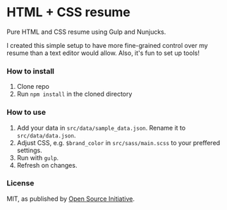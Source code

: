 # HTML + CSS resume
Pure HTML and CSS resume using Gulp and Nunjucks.

I created this simple setup to have more fine-grained control over my resume than a text
editor would allow. Also, it's fun to set up tools!

### How to install

1. Clone repo
2. Run `npm install` in the cloned directory

### How to use

1. Add your data in `src/data/sample_data.json`. Rename it to `src/data/data.json`.
2. Adjust CSS, e.g. `$brand_color` in `src/sass/main.scss` to your preffered settings.
3. Run with `gulp`.
4. Refresh on changes.

### License
MIT, as published by [Open Source Initiative](https://opensource.org/licenses/MIT).